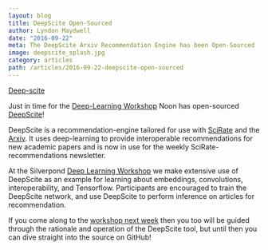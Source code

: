 ```yaml
---
layout: blog
title: DeepScite Open-Sourced
author: Lyndon Maydwell
date: "2016-09-22"
meta: The DeepScite Arxiv Recommendation Engine has been Open-Sourced
image: deepscite_splash.jpg
category: articles
path: /articles/2016-09-22-deepscite-open-sourced
---
```


[Deep-scite](https://github.com/silky/deep-scite)

Just in time for the
[Deep-Learning Workshop](/2016/09/15/Deep-Learning-Workshop-Sep-2016.html)
Noon has open-sourced [DeepScite](https://github.com/silky/deep-scite)!

DeepScite is a recommendation-engine tailored for use with [SciRate](https://scirate.com/)
and the [Arxiv](http://arxiv.org/). It uses deep-learning to provide interoperable recommendations
for new academic papers and is now in use for the weekly SciRate-recommendations
newsletter.


<!--more-->

At the Silverpond [Deep Learning Workshop](http://silverpond.com.au/workshops) we make extensive use of DeepScite as
an example for learning about embeddings, convolutions, interoperability, and
Tensorflow. Participants are encouraged to train the DeepScite network, and
use DeepScite to perform inference on articles for recommendation.

If you come along to the [workshop next week](/2016/09/15/Deep-Learning-Workshop-Sep-2016.html) then you too will be
guided through the rationale and operation of the DeepScite tool, but until
then you can dive straight into the source on GitHub!
